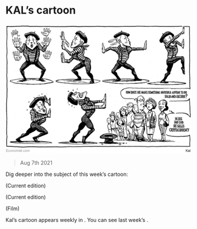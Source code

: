 ###### 

# KAL’s cartoon 

#####  

![image](images/20210807_wwd000.jpg) 

> Aug 7th 2021 

Dig deeper into the subject of this week’s cartoon:

 (Current edition)

 (Current edition)

 (Film)

Kal’s cartoon appears weekly in . You can see last week’s .

